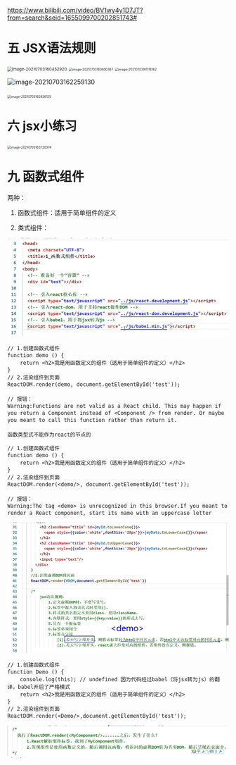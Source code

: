 https://www.bilibili.com/video/BV1wy4y1D7JT?from=search&seid=1655099700202851743#

# 五 JSX语法规则

 

<img src="C:\Users\86150\AppData\Roaming\Typora\typora-user-images\image-20210703160452920.png" alt="image-20210703160452920" style="zoom: 67%;" />

<img src="C:\Users\86150\AppData\Roaming\Typora\typora-user-images\image-20210703160800367.png" alt="image-20210703160800367" style="zoom: 50%;" />

<img src="C:\Users\86150\AppData\Roaming\Typora\typora-user-images\image-20210703161116162.png" alt="image-20210703161116162" style="zoom: 50%;" />

![image-20210703162259130](C:\Users\86150\AppData\Roaming\Typora\typora-user-images\image-20210703162259130.png)

<img src="C:\Users\86150\AppData\Roaming\Typora\typora-user-images\image-20210703162826125.png" alt="image-20210703162826125" style="zoom: 50%;" />

# 六 jsx小练习

<img src="C:\Users\86150\AppData\Roaming\Typora\typora-user-images\image-20210703163720074.png" alt="image-20210703163720074" style="zoom:50%;" />





# 九 函数式组件

两种：

1. 函数式组件：适用于简单组件的定义

2. 类式组件：

   

![image-20210815210848082](01.assets/image-20210815210848082.png)

```react
// 1.创建函数式组件
function demo () {
    return <h2>我是用函数定义的组件（适用于简单组件的定义）</h2>
}
// 2.渲染组件到页面
ReactDOM.render(demo, document.getElementById('test'));

// 报错：
Warning:Functions are not valid as a React child. This may happen if you return a Component instead of <Component /> from render. Or maybe you meant to call this function rather than return it.

函数类型式不能作为react的节点的
```



```react
// 1.创建函数式组件
function demo () {
    return <h2>我是用函数定义的组件（适用于简单组件的定义）</h2>
}
// 2.渲染组件到页面
ReactDOM.render(<demo/>, document.getElementById('test'));

// 报错：
Warning:The tag <demo> is unrecognized in this browser.If you meant to render a React component, start its name with an uppercase letter
```



![image-20210815211847696](01.assets/image-20210815211847696.png)



```react
// 1.创建函数式组件
function Demo () {
    console.log(this); // undefined 因为代码经过babel（将jsx转为js）的翻译，babel开启了严格模式
    return <h2>我是用函数定义的组件（适用于简单组件的定义）</h2>
}
// 2.渲染组件到页面
ReactDOM.render(<Demo/>,document.getElementById('test'));
```



![image-20210815212641423](01.assets/image-20210815212641423.png)


























